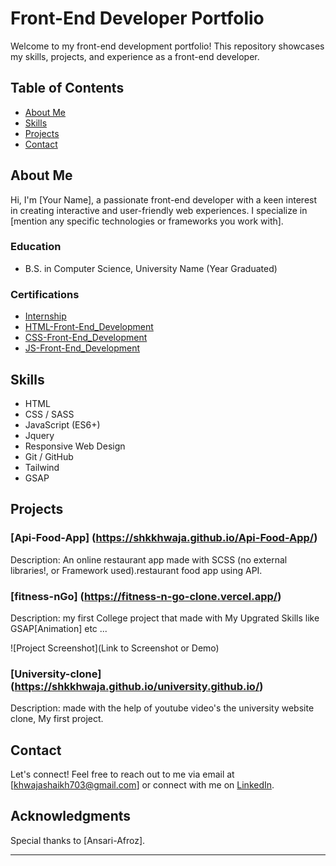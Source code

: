 # Front-End Developer Portfolio

Welcome to my front-end development portfolio! This repository showcases my skills, projects, and experience as a front-end developer.

## Table of Contents

- [About Me](#about-me)
- [Skills](#skills)
- [Projects](#projects)
- [Contact](#contact)

## About Me

Hi, I'm [Your Name], a passionate front-end developer with a keen interest in creating interactive and user-friendly web experiences. I specialize in [mention any specific technologies or frameworks you work with].

### Education

- B.S. in Computer Science, University Name (Year Graduated)

### Certifications

- [Internship](https://drive.google.com/drive/u/0/folders/105QjbwQbhrkRF6OPq5sipLrl7HhCV6RM)
- [HTML-Front-End_Development](https://drive.google.com/drive/u/0/folders/105QjbwQbhrkRF6OPq5sipLrl7HhCV6RM)
- [CSS-Front-End_Development](https://drive.google.com/drive/u/0/folders/105QjbwQbhrkRF6OPq5sipLrl7HhCV6RM)
- [JS-Front-End_Development](https://drive.google.com/drive/u/0/folders/105QjbwQbhrkRF6OPq5sipLrl7HhCV6RM)

## Skills

- HTML
- CSS / SASS
- JavaScript (ES6+)
- Jquery
- Responsive Web Design
- Git / GitHub
- Tailwind
- GSAP

## Projects

### [Api-Food-App] (https://shkkhwaja.github.io/Api-Food-App/)

Description: An online restaurant app made with SCSS (no external libraries!, or Framework used).restaurant food app using API.


### [fitness-nGo] (https://fitness-n-go-clone.vercel.app/)

Description: my first College project  that made with My Upgrated Skills like GSAP[Animation] etc ...

![Project Screenshot](Link to Screenshot or Demo)

### [University-clone] (https://shkkhwaja.github.io/university.github.io/)

Description: made with the help of youtube video's the university website clone, My first project.


## Contact

Let's connect! Feel free to reach out to me via email at [khwajashaikh703@gmail.com] or connect with me on [LinkedIn](https://www.linkedin.com/in/khwaja-shaikh-960b981b1/).

## Acknowledgments

Special thanks to [Ansari-Afroz].

---

